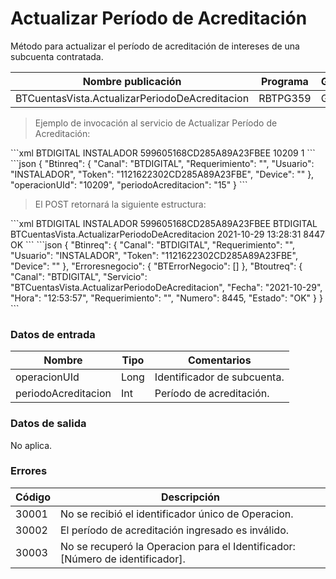 # Actualizar Período de Acreditación 

Método para actualizar el período de acreditación de intereses de una subcuenta contratada. 

Nombre publicación | Programa | Global/País 
--------- | ----------- | ----------- 
BTCuentasVista.ActualizarPeriodoDeAcreditacion | RBTPG359 | Global 

> Ejemplo de invocación al servicio de Actualizar Período de Acreditación: 

<code-group> 
<code-block title="XML" active> 
```xml 
<soapenv:Envelope xmlns:soapenv="http://schemas.xmlsoap.org/soap/envelope/" xmlns:bts="http://uy.com.dlya.bantotal/BTSOA/"> 
   <soapenv:Header/> 
   <soapenv:Body> 
      <bts:BTCuentasVista.ActualizarPeriodoDeAcreditacion> 
         <bts:Btinreq> 
            <bts:Canal>BTDIGITAL</bts:Canal> 
            <bts:Requerimiento></bts:Requerimiento> 
            <bts:Usuario>INSTALADOR</bts:Usuario> 
            <bts:Token>599605168CD285A89A23FBEE</bts:Token> 
            <bts:Device></bts:Device> 
         </bts:Btinreq> 
         <bts:operacionUId>10209</bts:operacionUId> 
         <bts:periodoAcreditacion>1</bts:periodoAcreditacion> 
      </bts:BTCuentasVista.ActualizarPeriodoDeAcreditacion> 
   </soapenv:Body> 
</soapenv:Envelope> 
``` 
</code-block> 

<code-block title="JSON"> 
```json 
{ 
    "Btinreq": { 
        "Canal": "BTDIGITAL", 
        "Requerimiento": "", 
        "Usuario": "INSTALADOR", 
        "Token": "1121622302CD285A89A23FBE", 
        "Device": "" 
    }, 
    "operacionUId": "10209", 
    "periodoAcreditacion": "15" 
} 
``` 
</code-block> 
</code-group> 

> El POST retornará la siguiente estructura: 

<code-group> 
<code-block title="XML" active> 
```xml 
<SOAP-ENV:Envelope xmlns:SOAP-ENV="http://schemas.xmlsoap.org/soap/envelope/" xmlns:xsd="http://www.w3.org/2001/XMLSchema" xmlns:SOAP-ENC="http://schemas.xmlsoap.org/soap/encoding/" xmlns:xsi="http://www.w3.org/2001/XMLSchema-instance"> 
   <SOAP-ENV:Body> 
      <BTCuentasVista.ActualizarPeriodoDeAcreditacionResponse xmlns="http://uy.com.dlya.bantotal/BTSOA/"> 
         <Btinreq> 
            <Canal>BTDIGITAL</Canal> 
            <Requerimiento/> 
            <Usuario>INSTALADOR</Usuario> 
            <Token>599605168CD285A89A23FBEE</Token> 
            <Device/> 
         </Btinreq> 
         <Erroresnegocio></Erroresnegocio> 
         <Btoutreq> 
            <Canal>BTDIGITAL</Canal> 
            <Servicio>BTCuentasVista.ActualizarPeriodoDeAcreditacion</Servicio> 
            <Fecha>2021-10-29</Fecha> 
            <Hora>13:28:31</Hora> 
            <Requerimiento/> 
            <Numero>8447</Numero> 
            <Estado>OK</Estado> 
         </Btoutreq> 
      </BTCuentasVista.ActualizarPeriodoDeAcreditacionResponse> 
   </SOAP-ENV:Body> 
</SOAP-ENV:Envelope> 
``` 
</code-block> 

<code-block title="JSON"> 
```json 
{ 
    "Btinreq": { 
        "Canal": "BTDIGITAL", 
        "Requerimiento": "", 
        "Usuario": "INSTALADOR", 
        "Token": "1121622302CD285A89A23FBE", 
        "Device": "" 
    }, 
    "Erroresnegocio": { 
        "BTErrorNegocio": [] 
    }, 
    "Btoutreq": { 
        "Canal": "BTDIGITAL", 
        "Servicio": "BTCuentasVista.ActualizarPeriodoDeAcreditacion", 
        "Fecha": "2021-10-29", 
        "Hora": "12:53:57", 
        "Requerimiento": "", 
        "Numero": 8445, 
        "Estado": "OK" 
    } 
} 
``` 
</code-block> 
</code-group>  

### Datos de entrada 

Nombre | Tipo | Comentarios 
--------- | ----------- | ----------- 
operacionUId | Long | Identificador de subcuenta. 
periodoAcreditacion | Int | Período de acreditación. 

### Datos de salida 

No aplica. 

### Errores 

Código | Descripción 
--------- | ----------- 
30001 | No se recibió el identificador único de Operacion. 
30002 | El período de acreditación ingresado es inválido. 
30003 | No se recuperó la Operacion para el Identificador: [Número de identificador]. 

 
